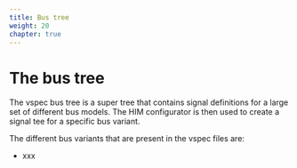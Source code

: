 ```yaml
---
title: Bus tree
weight: 20
chapter: true
---
```


# The bus tree
The vspec bus tree is a super tree that contains signal definitions for a large set of different bus models.
The HIM configurator is then used to create a signal tee for a specific bus variant.

The different bus variants that are present in the vspec files are:
* xxx

